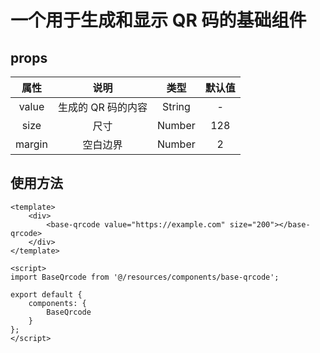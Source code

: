 # 一个用于生成和显示 QR 码的基础组件

## props

|  属性  |        说明        |  类型  | 默认值 |
| :----: | :----------------: | :----: | :----: |
| value  | 生成的 QR 码的内容 | String |   -    |
|  size  |        尺寸        | Number |  128   |
| margin |      空白边界      | Number |   2    |

## 使用方法

```vue
<template>
    <div>
        <base-qrcode value="https://example.com" size="200"></base-qrcode>
    </div>
</template>

<script>
import BaseQrcode from '@/resources/components/base-qrcode';

export default {
    components: {
        BaseQrcode
    }
};
</script>
```
